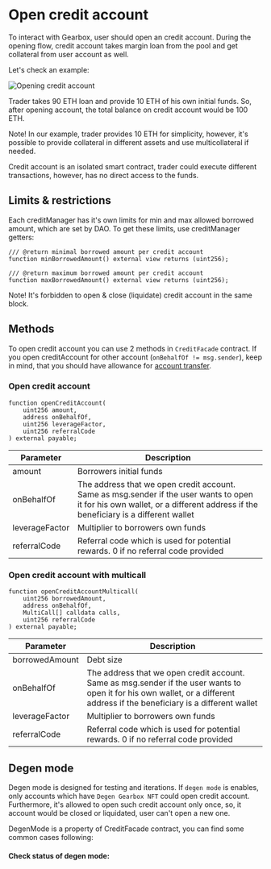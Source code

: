 # Open credit account

To interact with Gearbox, user should open an credit account. During the opening flow, credit account takes margin loan from the pool and get collateral from user account as well.

Let's check an example:

![Opening credit account](/images/credit/openCreditAccount.jpg)

Trader takes 90 ETH loan and provide 10 ETH of his own initial funds. So, after opening account, the total balance on credit account would be 100 ETH.

Note! In our example, trader provides 10 ETH for simplicity, however, it's possible to provide collateral in different assets and use multicollateral if needed.

Credit account is an isolated smart contract, trader could execute different transactions, however, has no direct access to the funds.

## Limits & restrictions

Each creditManager has it's own limits for min and max allowed borrowed amount, which are set by DAO. To get these limits, use creditManager getters:

```solidity
/// @return minimal borrowed amount per credit account
function minBorrowedAmount() external view returns (uint256);

/// @return maximum borrowed amount per credit account
function maxBorrowedAmount() external view returns (uint256);
```

Note! It's forbidden to open & close (liquidate) credit account in the same block.

## Methods
To open credit account you can use 2 methods in `CreditFacade` contract. If you open creditAccount for other account (`onBehalfOf != msg.sender`), keep in mind, that you should have allowance for [account transfer](/).

### Open credit account

```solidity
function openCreditAccount(
    uint256 amount,
    address onBehalfOf,
    uint256 leverageFactor,
    uint256 referralCode
) external payable;
```

| Parameter      | Description                                                                          |
| -------------- | -------------------------------------------------------------------------------------|
| amount         | Borrowers initial funds                                                              |
| onBehalfOf     | The address that we open credit account. Same as msg.sender if the user wants to open it for  his own wallet, or a different address if the beneficiary is a different wallet | 
| leverageFactor | Multiplier to borrowers own funds                                                    |
| referralCode   | Referral code which is used for potential rewards. 0 if no referral code provided    |

### Open credit account with multicall

```solidity
function openCreditAccountMulticall(
    uint256 borrowedAmount,
    address onBehalfOf,
    MultiCall[] calldata calls,
    uint256 referralCode
) external payable;
```
| Parameter      | Description                                                                          |
| -------------- | -------------------------------------------------------------------------------------|
| borrowedAmount | Debt size                                                                            |
| onBehalfOf     | The address that we open credit account. Same as msg.sender if the user wants to open it for  his own wallet, or a different address if the beneficiary is a different wallet | 
| leverageFactor | Multiplier to borrowers own funds                                                    |
| referralCode   | Referral code which is used for potential rewards. 0 if no referral code provided    |

## Degen mode

Degen mode is designed for testing and iterations. If `degen mode` is enables, only accounts which have `Degen Gearbox NFT` could open credit account. Furthermore, it's allowed to open such credit account only once, so, it account would be closed or liquidated, user can't open a new one.

DegenMode is a property of CreditFacade contract, you can find some common cases following:

#### Check status of degen mode:
```solidity

```